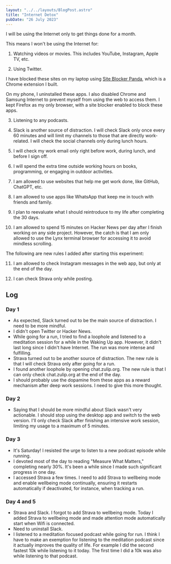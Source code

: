 ```yaml
---
layout: "../../layouts/BlogPost.astro"
title: "Internet Detox"
pubDate: "26 July 2023"
---
```

I will be using the Internet only to get things done for a month.

This means I won't be using the Internet for:

1. Watching videos or movies. This includes YouTube, Instagram, Apple TV, etc.

2. Using Twitter.

I have blocked these sites on my laptop using [Site Blocker Panda](https://chrome.google.com/webstore/detail/site-blocker-panda/hnekbenciimgdilimapcjnaonmfnjfdb), which is a Chrome extension I built.

On my phone, I uninstalled these apps. I also disabled Chrome and Samsung Internet to prevent myself from using the web to access them. I kept Firefox as my only browser, with a site blocker enabled to block these apps.

3. Listening to any podcasts.

4. Slack is another source of distraction. I will check Slack only once every 60 minutes and will limit my channels to those that are directly work-related. I will check the social channels only during lunch hours.

5. I will check my work email only right before work, during lunch, and before I sign off.

6. I will spend the extra time outside working hours on books, programming, or engaging in outdoor activities.

7. I am allowed to use websites that help me get work done, like GitHub, ChatGPT, etc.

8. I am allowed to use apps like WhatsApp that keep me in touch with friends and family.

9. I plan to reevaluate what I should reintroduce to my life after completing the 30 days.

10. I am allowed to spend 15 minutes on Hacker News per day after I finish working on any side project. However, the catch is that I am only allowed to use the Lynx terminal browser for accessing it to avoid mindless scrolling.

The following are new rules I added after starting this experiment:

11. I am allowed to check Instagram messages in the web app, but only at the end of the day.

12. I can check Strava only while posting.

## Log

### Day 1

* As expected, Slack turned out to be the main source of distraction. I need to be more mindful.
* I didn't open Twitter or Hacker News.
* While going for a run, I tried to find a loophole and listened to a meditation session for a while in the Waking Up app. However, it didn't last long since I didn't have Internet. The run was more intense and fulfilling.
* Strava turned out to be another source of distraction. The new rule is that I will check Strava only after going for a run.
* I found another loophole by opening chat.zulip.org. The new rule is that I can only check chat.zulip.org at the end of the day.
* I should probably use the dopamine from these apps as a reward mechanism after deep work sessions. I need to give this more thought.

### Day 2
* Saying that I should be more mindful about Slack wasn't very actionable. I should stop using the desktop app and switch to the web version. I'll only check Slack after finishing an intensive work session, limiting my usage to a maximum of 5 minutes.

### Day 3
* It's Saturday! I resisted the urge to listen to a new podcast episode while running.
* I devoted most of the day to reading "Measure What Matters," completing nearly 30%. It's been a while since I made such significant progress in one day.
* I accessed Strava a few times. I need to add Strava to wellbeing mode and enable wellbeing mode continually, ensuring it restarts automatically if deactivated, for instance, when tracking a run.

### Day 4 and 5
* Strava and Slack. I forgot to add Strava to wellbeing mode. Today I added Strava to wellbeing mode and made attention mode automatically start when Wifi is connected.
* Need to uninstall Slack.
* I listened to a meditation focused podcast while going for run. I think I have to make an exemption for listening to the meditation podcast since it actually improves the quality of life. For example I did the second fastest 10k while listening to it today. The first time I did a 10k was also while listening to that podcast.
